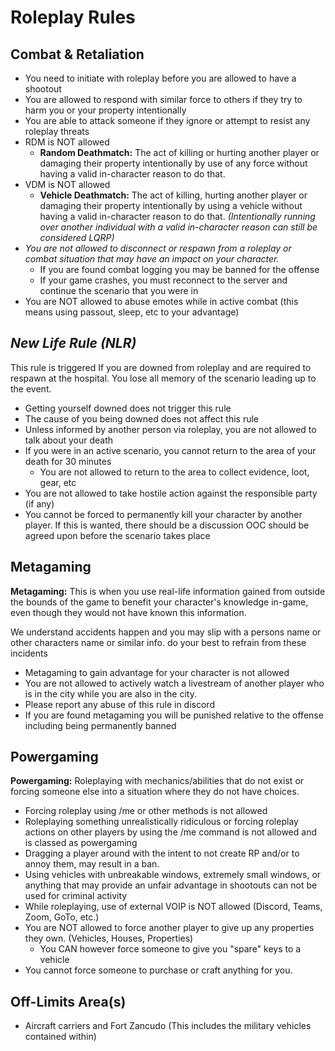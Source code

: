 # Roleplay Rules

## Combat & Retaliation

* You need to initiate with roleplay before you are allowed to have a shootout
* You are allowed to respond with similar force to others if they try to harm you or your property intentionally
* You are able to attack someone if they ignore or attempt to resist any roleplay threats&#x20;
* RDM is NOT allowed
  * **Random Deathmatch:** The act of killing or hurting another player or damaging their property intentionally by use of any force without having a valid in-character reason to do that.
* VDM is NOT allowed
  * **Vehicle Deathmatch:** The act of killing, hurting another player or damaging their property intentionally by using a vehicle without having a valid in-character reason to do that. _(Intentionally running over another individual with a valid in-character reason can still be considered LQRP)_
* _You are not allowed to disconnect or respawn from a roleplay or combat situation that may have an impact on your character._
  * If you are found combat logging you may be banned for the offense
  * If your game crashes, you must reconnect to the server and continue the scenario that you were in
* You are NOT allowed to abuse emotes while in active combat (this means using  passout, sleep, etc to your advantage)

## _New Life Rule (NLR)_

This rule is triggered If you are downed from roleplay and are required to respawn at the hospital. You lose all memory of the scenario leading up to the event.

* Getting yourself downed does not trigger this rule
* The cause of you being downed does not affect this rule
* Unless informed by another person via roleplay, you are not allowed to talk about your death
* If you were in an active scenario, you cannot return to the area of your death for 30 minutes
  * You are not allowed to return to the area to collect evidence, loot, gear, etc
* You are not allowed to take hostile action against the responsible party (if any)&#x20;
* You cannot be forced to permanently kill your character by another player. If this is wanted, there should be a discussion OOC should be agreed upon before the scenario takes place

## Metagaming

**Metagaming:** This is when you use real-life information gained from outside the bounds of the game to benefit your character's knowledge in-game, even though they would not have known this information.

We understand accidents happen and you may slip with a persons name or other characters name or similar info. do your best to refrain from these incidents

* Metagaming to gain advantage for your character is not allowed
* You are not allowed to actively watch a livestream of another player who is in the city while you are also in the city.
* Please report any abuse of this rule in discord
* If you are found metagaming you will be punished relative to the offense including being permanently banned

## Powergaming

**Powergaming:** Roleplaying with mechanics/abilities that do not exist or forcing someone else into a situation where they do not have choices.

* Forcing roleplay using /me or other methods is not allowed
* Roleplaying something unrealistically ridiculous or forcing roleplay actions on other players by using the /me command is not allowed and is classed as powergaming
* Dragging a player around with the intent to not create RP and/or to annoy them, may result in a ban.
* Using vehicles with unbreakable windows, extremely small windows, or anything that may provide an unfair advantage in shootouts can not be used for criminal activity
* While roleplaying, use of external VOIP is NOT allowed (Discord, Teams, Zoom, GoTo, etc.)
* You are NOT allowed to force another player to give up any properties they own. (Vehicles, Houses, Properties)
  * You CAN however force someone to give you "spare" keys to a vehicle
* You cannot force someone to purchase or craft anything for you.

## **Off-Limits Area(s)**

* Aircraft carriers and Fort Zancudo (This includes the military vehicles contained within)





